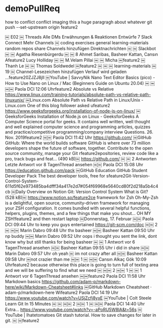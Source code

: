# demoPullReq

how to conflict conflict
imaging this a huge paragragh about whatever   git push --set-upstream origin feature2


￼
E02
￼
Threads
Alle DMs
Erwähnungen & Reaktionen
Entwürfe
7
Slack Connect
Mehr
Channels
￼
coding
exercises
general
learning-materials
random
repos
share
Channels hinzufügen
Direktnachrichten
￼
￼
Slackbot
￼
￼
Agatha Riesenbürgerdu
￼
￼
8
Ahmet Saribas, Basheer Kattan, Cansın Afeature2
Lucy Holliday
￼
￼
M.Velam Pillai
￼
￼
Micha
￼feature2
￼
Thanh Le
￼
￼
Thomas Soldwedel
￼feature2
￼
￼
￼
learning-materials
￼
19
￼
Channel-Lesezeichen hinzufügen
Verlauf wird geladen ...feature20ZJZJ8jlI
￼YouTube | SavvyNik
Nano Text Editor Basics (pico) - How to Use Nano on Linux / Mac (Beginners Guide on Ubuntu 20.04) ￼
￼
￼￼
Paola DCI  12:06 Uhrfeature2
Absolute vs Relative
https://www.linux.com/training-tutorials/absolute-path-vs-relative-path-linuxunix/
￼Linux.com
Absolute Path vs Relative Path in Linux/Unix - Linux.com
One of this blog follower asked ufeature2
https://www.geeksforgeeks.org/installation-of-node-js-on-linux/
￼GeeksforGeeks
Installation of Node.js on Linux - GeeksforGeeks
A Computer Science portal for geeks. It contains well written, well thought and well explained computer science and programming articles, quizzes and practice/competitive programming/company interview Questions.
26. Nov. 2019feature2
￼￼
Paola DCI  11:42 Uhr
https://github.com/
￼GitHub
GitHub: Where the world builds software
GitHub is where over 73 million developers shape the future of software, together. Contribute to the open source community, manage your Git rfeature2epositories, review code like a pro, track bugs and feat... (490 kB)￼
https://github.com/
￼
￼
2 Antworten
Letzte Antwort vor 8 TagenThread ansehen
￼￼
Paola DCI  15:08 Uhr
https://education.github.com/pack
￼GitHub Education
GitHub Student Developer Pack
The best developer tools, free for sfeature2Git-Version-Control-System-611d5f62e973485ba4dfff34a417e2d7#054f69968e5640cd80f2d218a5b4c4cb
￼Daily Overview on Notion
Git: Version Control System
What is Git? (528 kB)￼
https://www.notion.so/feature2ce framework for Zsh
Oh-My-Zsh is a delightful, open source, community-driven framework for managing your ZSH configuration. It comes bundled with several helpful functions, helpers, plugins, themes, and a few things that make you shout... OH MY ZSH!feature2
and then restart laptop
￼Donnerstag, 17. Februar
￼￼
Paola DCI  09:44 Uhr
to keep you guys entertained https://git-scm.com/doc
￼￼
2
￼
￼￼
Marin Dabro  09:48 Uhr
thx basheer
￼￼
Basheer Kattan  09:50 Uhr
np buddy
￼￼
Marin Dabro  09:52 Uhr
oops i thought you sent the link, dont know why but still thanks for being basheer ￼
￼
1 Antwort
vor 6 TagenThread ansehen
￼￼
Basheer Kattan  09:55 Uhr
i did in share
￼￼
Marin Dabro  09:57 Uhr
oh yeah ￼ im not crazy after all
￼￼
Basheer Kattan  09:58 Uhr
￼not crazier than me
￼￼
1
￼
￼￼
Cansın Alkaç Gök  10:09 Uhrfeature2 because otherwise this place is going to turn full of texting area and we will be suffering to find what we need ￼
￼￼
2
￼￼
1
￼
￼
1 Antwort
vor 6 TagenThread ansehen
￼￼feature2
Paola DCI  11:58 Uhr
Markdown basics
https://github.com/adam-p/markdown-here/wiki/Markdown-Cheatsheet#links
￼GitHub
Markdown Cheatsheet · adam-p/markdown-here Wifeature2
Paola DCI  14:19 Uhr
https://www.youtube.com/watch?v=USjZcfj8yxE
￼YouTube | Colt Steele
Learn Git In 15 Minutes ￼
￼
￼￼
2
￼￼
1
￼
￼￼
Paola DCI  14:40 Uhr
Extra... https://www.youtube.com/watch?v=-aPoRU5W8lA&t=56s
￼YouTube | Ihatetomatoes
Git stash tutorial. How to save changes for later in git. ￼
￼feature2